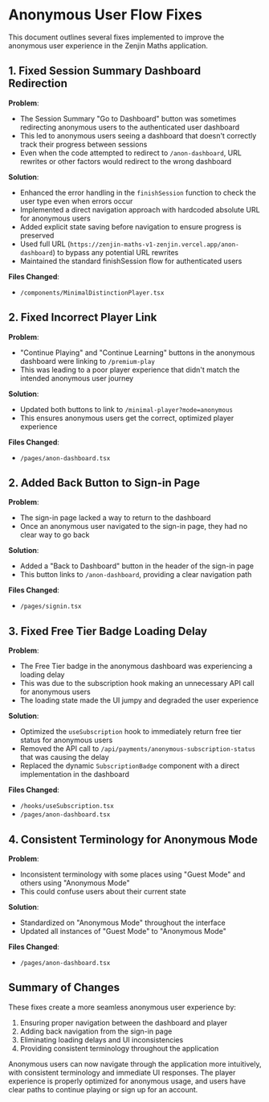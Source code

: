 # Anonymous User Flow Fixes

This document outlines several fixes implemented to improve the anonymous user experience in the Zenjin Maths application.

## 1. Fixed Session Summary Dashboard Redirection

**Problem**:
- The Session Summary "Go to Dashboard" button was sometimes redirecting anonymous users to the authenticated user dashboard
- This led to anonymous users seeing a dashboard that doesn't correctly track their progress between sessions
- Even when the code attempted to redirect to `/anon-dashboard`, URL rewrites or other factors would redirect to the wrong dashboard

**Solution**:
- Enhanced the error handling in the `finishSession` function to check the user type even when errors occur
- Implemented a direct navigation approach with hardcoded absolute URL for anonymous users
- Added explicit state saving before navigation to ensure progress is preserved
- Used full URL (`https://zenjin-maths-v1-zenjin.vercel.app/anon-dashboard`) to bypass any potential URL rewrites
- Maintained the standard finishSession flow for authenticated users

**Files Changed**:
- `/components/MinimalDistinctionPlayer.tsx`

## 2. Fixed Incorrect Player Link

**Problem**: 
- "Continue Playing" and "Continue Learning" buttons in the anonymous dashboard were linking to `/premium-play`
- This was leading to a poor player experience that didn't match the intended anonymous user journey

**Solution**:
- Updated both buttons to link to `/minimal-player?mode=anonymous`
- This ensures anonymous users get the correct, optimized player experience

**Files Changed**:
- `/pages/anon-dashboard.tsx`

## 2. Added Back Button to Sign-in Page

**Problem**:
- The sign-in page lacked a way to return to the dashboard
- Once an anonymous user navigated to the sign-in page, they had no clear way to go back

**Solution**:
- Added a "Back to Dashboard" button in the header of the sign-in page
- This button links to `/anon-dashboard`, providing a clear navigation path

**Files Changed**:
- `/pages/signin.tsx`

## 3. Fixed Free Tier Badge Loading Delay

**Problem**:
- The Free Tier badge in the anonymous dashboard was experiencing a loading delay
- This was due to the subscription hook making an unnecessary API call for anonymous users
- The loading state made the UI jumpy and degraded the user experience

**Solution**:
- Optimized the `useSubscription` hook to immediately return free tier status for anonymous users
- Removed the API call to `/api/payments/anonymous-subscription-status` that was causing the delay
- Replaced the dynamic `SubscriptionBadge` component with a direct implementation in the dashboard

**Files Changed**:
- `/hooks/useSubscription.tsx`
- `/pages/anon-dashboard.tsx`

## 4. Consistent Terminology for Anonymous Mode

**Problem**:
- Inconsistent terminology with some places using "Guest Mode" and others using "Anonymous Mode"
- This could confuse users about their current state

**Solution**:
- Standardized on "Anonymous Mode" throughout the interface
- Updated all instances of "Guest Mode" to "Anonymous Mode"

**Files Changed**:
- `/pages/anon-dashboard.tsx`

## Summary of Changes

These fixes create a more seamless anonymous user experience by:

1. Ensuring proper navigation between the dashboard and player
2. Adding back navigation from the sign-in page
3. Eliminating loading delays and UI inconsistencies
4. Providing consistent terminology throughout the application

Anonymous users can now navigate through the application more intuitively, with consistent terminology and immediate UI responses. The player experience is properly optimized for anonymous usage, and users have clear paths to continue playing or sign up for an account.